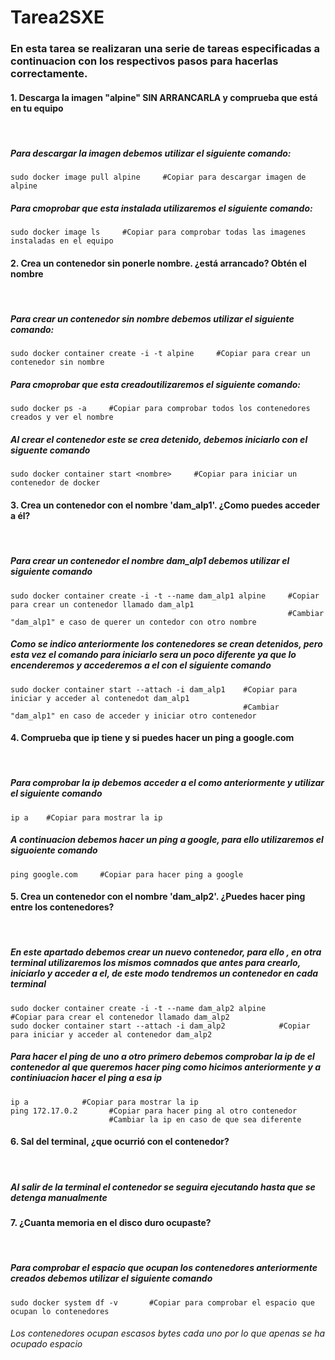 # Tarea2SXE

### En esta tarea se realizaran una serie de tareas especificadas a continuacion con los respectivos pasos para hacerlas correctamente.

#### 1. Descarga la imagen "alpine" SIN ARRANCARLA y comprueba que está en tu equipo
  ‎ 
##### Para descargar la imagen debemos utilizar el siguiente comando:

```
sudo docker image pull alpine     #Copiar para descargar imagen de alpine
```
##### Para cmoprobar que esta instalada utilizaremos el siguiente comando:
```
sudo docker image ls     #Copiar para comprobar todas las imagenes instaladas en el equipo
```
#### 2. Crea un contenedor sin ponerle nombre. ¿está arrancado? Obtén el nombre
‎ 
##### Para crear un contenedor sin nombre debemos utilizar el siguiente comando:
```
sudo docker container create -i -t alpine     #Copiar para crear un contenedor sin nombre
```
##### Para cmoprobar que esta creadoutilizaremos el siguiente comando:
```
sudo docker ps -a     #Copiar para comprobar todos los contenedores creados y ver el nombre
```
##### Al crear el contenedor este se crea detenido, debemos iniciarlo con el siguente comando
```
sudo docker container start <nombre>     #Copiar para iniciar un contenedor de docker
```
#### 3. Crea un contenedor con el nombre 'dam_alp1'. ¿Como puedes acceder a él?
‎ 
##### Para crear un contenedor el nombre dam_alp1 debemos utilizar el siguiente comando
```
sudo docker container create -i -t --name dam_alp1 alpine     #Copiar para crear un contenedor llamado dam_alp1
                                                              #Cambiar "dam_alp1" e caso de querer un contedor con otro nombre
```
##### Como se indico anteriormente los contenedores se crean detenidos, pero esta vez el comando para iniciarlo sera un poco diferente ya que lo encenderemos y accederemos a el con el siguiente comando
```
sudo docker container start --attach -i dam_alp1    #Copiar para iniciar y acceder al contenedot dam_alp1
                                                    #Cambiar "dam_alp1" en caso de acceder y iniciar otro contenedor
```
#### 4. Comprueba que ip tiene y si puedes hacer un ping a google.com
‎ 
##### Para comprobar la ip debemos acceder a el como anteriormente y utilizar el siguiente comando
```
ip a    #Copiar para mostrar la ip
```
##### A continuacion debemos hacer un ping a google, para ello utilizaremos el siguoiente comando
```
ping google.com     #Copiar para hacer ping a google
```
#### 5. Crea un contenedor con el nombre 'dam_alp2'. ¿Puedes hacer ping entre los contenedores?
‎ 
##### En este apartado debemos crear un nuevo contenedor, para ello , en otra terminal utilizaremos los mismos comnados que antes para crearlo, iniciarlo y acceder a el, de este modo tendremos un contenedor en cada terminal
```
sudo docker container create -i -t --name dam_alp2 alpine	    #Copiar para crear el contenedor llamado dam_alp2
sudo docker container start --attach -i dam_alp2 		    #Copiar para iniciar y acceder al contenedor dam_alp2
```
##### Para hacer el ping de uno a otro primero debemos comprobar la ip de el contenedor al que queremos hacer ping como hicimos anteriormente y a continiuacion hacer el ping a esa ip
```
ip a			#Copiar para mostrar la ip
ping 172.17.0.2       #Copiar para hacer ping al otro contenedor
                      #Cambiar la ip en caso de que sea diferente
```
#### 6. Sal del terminal, ¿que ocurrió con el contenedor?
‎ 
##### Al salir de la terminal el contenedor se seguira ejecutando hasta que se detenga manualmente
#### 7. ¿Cuanta memoria en el disco duro ocupaste?
‎ 
##### Para comprobar el espacio que ocupan los contenedores anteriormente creados debemos utilizar el siguiente comando
```
sudo docker system df -v	   #Copiar para comprobar el espacio que ocupan lo contenedores
```
###### Los contenedores ocupan escasos bytes cada uno por lo que apenas se ha ocupado espacio












